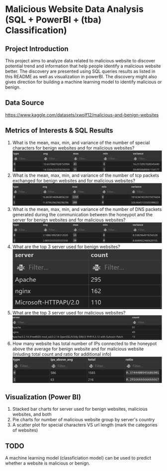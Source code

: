 # Malicious Website Data Analysis (SQL + PowerBI + (tba) Classification)

## Project Introduction

This project aims to analyze data related to malicious website to discover potential trend and information that help people identify a malicious website better. The discovery are presented using SQL queries results as listed in this README as well as visualization in powerBI. The discovery might also gives direction for building a machine learning model to identify malicious or benign.

## Data Source

https://www.kaggle.com/datasets/xwolf12/malicious-and-benign-websites

## Metrics of Interests & SQL Results
1. What is the mean, max, min, and variance of the number of special characters for benign websites and for malicious websites?
![alt text](<SQL Results/query_1.png>)
2. What is the mean, max, min, and variance of the number of tcp packets exchanged for benign websites and for malicious websites?
![alt text](<SQL Results/query_2.png>)
3. What is the mean, max, min, and variance of the number of DNS packets generated during the communication between the honeypot and the server for benign websites and for malicious websites?
![alt text](<SQL Results/query_3.png>)
4. What are the top 3 server used for benign websites?
![alt text](<SQL Results/query_4.png>)
5. What are the top 3 server used for malicious websites?
![alt text](<SQL Results/query_5.png>)
6. How many website has total number of IPs connected to the honeypot above the average for benign website and for malicious website (inluding total count and ratio for additional info)
![alt text](<SQL Results/query_6.png>)

## Visualization (Power BI)
1. Stacked bar charts for server used for benign websites, malicious websites, and both
2. Pie charts for number of malicious website group by server's country
3. A scatter plot for special characters VS url length (mark the categories of websites)

## TODO
A machine learning model (classficiation model) can be used to predict whether a website is malicious or benign. 